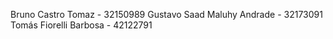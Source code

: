 Bruno Castro Tomaz - 32150989
Gustavo Saad Maluhy Andrade - 32173091
Tomás Fiorelli Barbosa - 42122791
